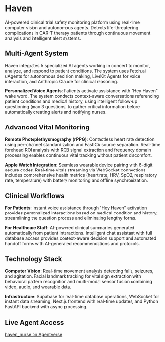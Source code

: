 # Haven

AI-powered clinical trial safety monitoring platform using real-time computer vision and autonomous agents. Detects life-threatening complications in CAR-T therapy patients through continuous movement analysis and intelligent alert systems.

## Multi-Agent System

Haven integrates 5 specialized AI agents working in concert to monitor, analyze, and respond to patient conditions. The system uses Fetch.ai uAgents for autonomous decision making, LiveKit Agents for voice interaction, and Anthropic Claude for clinical reasoning.

**Personalized Voice Agents**: Patients activate assistance with "Hey Haven" wake word. The system conducts context-aware conversations referencing patient conditions and medical history, using intelligent follow-up questioning (max 3 questions) to gather critical information before automatically creating alerts and notifying nurses.

## Advanced Vital Monitoring

**Remote Photoplethysmography (rPPG)**: Contactless heart rate detection using per-channel standardization and FastICA source separation. Real-time forehead ROI analysis with RGB signal extraction and frequency domain processing enables continuous vital tracking without patient discomfort.

**Apple Watch Integration**: Seamless wearable device pairing with 6-digit secure codes. Real-time vitals streaming via WebSocket connections includes comprehensive health metrics (heart rate, HRV, SpO2, respiratory rate, temperature) with battery monitoring and offline synchronization.

## Clinical Workflows

**For Patients**: Instant voice assistance through "Hey Haven" activation provides personalized interactions based on medical condition and history, streamlining the question process and eliminating lengthy forms.

**For Healthcare Staff**: AI-powered clinical summaries generated automatically from patient interactions. Intelligent chat assistant with full database access provides context-aware decision support and automated handoff forms with AI-generated recommendations and protocols.

## Technology Stack

**Computer Vision**: Real-time movement analysis detecting falls, seizures, and agitation. Facial landmark tracking for vital sign extraction with behavioral pattern recognition and multi-modal sensor fusion combining video, audio, and wearable data.

**Infrastructure**: Supabase for real-time database operations, WebSocket for instant data streaming, Next.js frontend with real-time updates, and Python FastAPI backend with async processing.

## Live Agent Access

[haven_nurse on Agentverse](https://agentverse.ai/agents/agent1q2w5ktcdjujflcq639lp6kj89zupd28yr4dla0z4qampxjf0txwtqjq3ka0)

